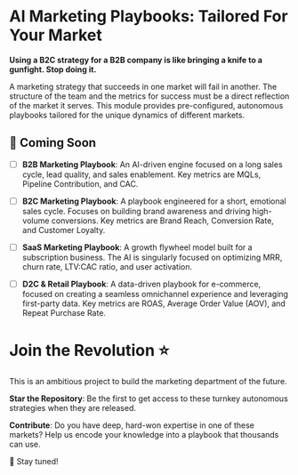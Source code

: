 # AI Marketing Playbooks: Tailored For Your Market

**Using a B2C strategy for a B2B company is like bringing a knife to a gunfight. Stop doing it.**

A marketing strategy that succeeds in one market will fail in another. The structure of the team and the metrics for success must be a direct reflection of the market it serves. This module provides pre-configured, autonomous playbooks tailored for the unique dynamics of different markets.

## 🚧 Coming Soon

- [ ] **B2B Marketing Playbook**: An AI-driven engine focused on a long sales cycle, lead quality, and sales enablement. Key metrics are MQLs, Pipeline Contribution, and CAC.

- [ ] **B2C Marketing Playbook**: A playbook engineered for a short, emotional sales cycle. Focuses on building brand awareness and driving high-volume conversions. Key metrics are Brand Reach, Conversion Rate, and Customer Loyalty.

- [ ] **SaaS Marketing Playbook**: A growth flywheel model built for a subscription business. The AI is singularly focused on optimizing MRR, churn rate, LTV:CAC ratio, and user activation.

- [ ] **D2C & Retail Playbook**: A data-driven playbook for e-commerce, focused on creating a seamless omnichannel experience and leveraging first-party data. Key metrics are ROAS, Average Order Value (AOV), and Repeat Purchase Rate.

# Join the Revolution ⭐️

This is an ambitious project to build the marketing department of the future.

**Star the Repository**: Be the first to get access to these turnkey autonomous strategies when they are released.

**Contribute**: Do you have deep, hard-won expertise in one of these markets? Help us encode your knowledge into a playbook that thousands can use.

👀 Stay tuned!
